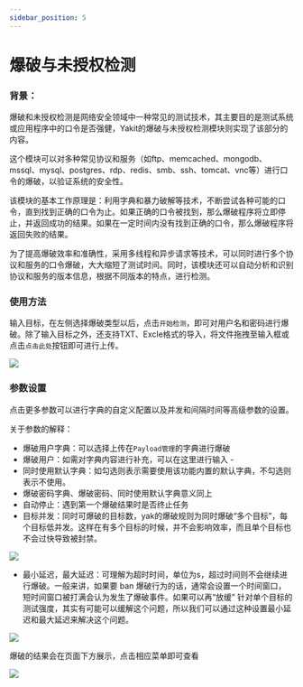 ```yaml
---
sidebar_position: 5
---
```


# 爆破与未授权检测

### 背景：

爆破和未授权检测是网络安全领域中一种常见的测试技术，其主要目的是测试系统或应用程序中的口令是否强健，Yakit的爆破与未授权检测模块则实现了该部分的内容。

这个模块可以对多种常见协议和服务（如ftp、memcached、mongodb、mssql、mysql、postgres、rdp、redis、smb、ssh、tomcat、vnc等）进行口令的爆破，以验证系统的安全性。

该模块的基本工作原理是：利用字典和暴力破解等技术，不断尝试各种可能的口令，直到找到正确的口令为止。如果正确的口令被找到，那么爆破程序将立即停止，并返回成功的结果。如果在一定时间内没有找到正确的口令，那么爆破程序将返回失败的结果。

为了提高爆破效率和准确性，采用多线程和异步请求等技术，可以同时进行多个协议和服务的口令爆破，大大缩短了测试时间。同时，该模块还可以自动分析和识别协议和服务的版本信息，根据不同版本的特点，进行检测。


### 使用方法
输入目标，在左侧选择爆破类型以后，点击`开始检测`，即可对用户名和密码进行爆破。除了输入目标之外，还支持TXT、Excle格式的导入，将文件拖拽至输入框或点击`点击此处`按钮即可进行上传。

![](/img/products/yakit/blasting-and-unauthorized-testing-1.png)

### 参数设置

点击更多参数可以进行字典的自定义配置以及并发和间隔时间等高级参数的设置。

关于参数的解释：

- 爆破用户字典：可以选择上传在`Payload管理`的字典进行爆破
- 爆破用户：如需对字典内容进行补充，可以在这里进行输入 -
- 同时使用默认字典：如勾选则表示需要使用该功能内置的默认字典，不勾选则表示不使用。
- 爆破密码字典、爆破密码、同时使用默认字典意义同上
- 自动停止：遇到第一个爆破结果时是否终止任务
- 目标并发：同时可爆破的目标数，yak的爆破规则为同时爆破“多个目标”，每个目标低并发。这样在有多个目标的时候，并不会影响效率，而且单个目标也不会过快导致被封禁。

![](/img/products/yakit/blasting-and-unauthorized-testing-2.png)

- 最小延迟，最大延迟：可理解为超时时间，单位为s，超过时间则不会继续进行爆破。一般来讲，如果要 ban 爆破行为的话，通常会设置一个时间窗口，短时间窗口被打满会认为发生了爆破事件。如果可以再“放缓” 针对单个目标的测试强度，其实有可能可以缓解这个问题，所以我们可以通过这种设置最小延迟和最大延迟来解决这个问题。

![](/img/products/yakit/blasting-and-unauthorized-testing-3.png)

爆破的结果会在页面下方展示，点击相应菜单即可查看

![](/img/products/yakit/blasting-and-unauthorized-testing-4.png)

